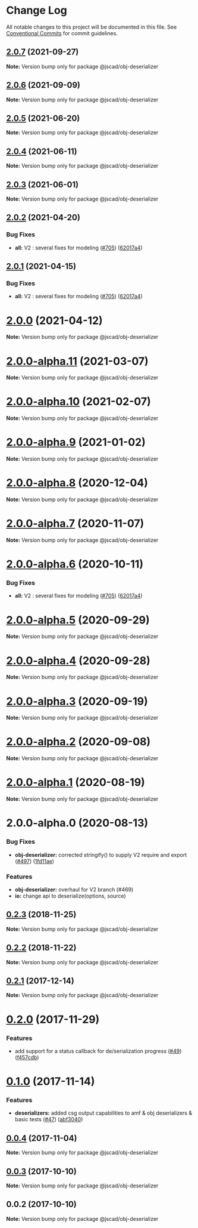 # Change Log

All notable changes to this project will be documented in this file.
See [Conventional Commits](https://conventionalcommits.org) for commit guidelines.

## [2.0.7](https://github.com/jscad/OpenJSCAD.org/compare/@jscad/obj-deserializer@2.0.6...@jscad/obj-deserializer@2.0.7) (2021-09-27)

**Note:** Version bump only for package @jscad/obj-deserializer





## [2.0.6](https://github.com/jscad/OpenJSCAD.org/compare/@jscad/obj-deserializer@2.0.5...@jscad/obj-deserializer@2.0.6) (2021-09-09)

**Note:** Version bump only for package @jscad/obj-deserializer





## [2.0.5](https://github.com/jscad/OpenJSCAD.org/compare/@jscad/obj-deserializer@2.0.4...@jscad/obj-deserializer@2.0.5) (2021-06-20)

**Note:** Version bump only for package @jscad/obj-deserializer





## [2.0.4](https://github.com/jscad/OpenJSCAD.org/compare/@jscad/obj-deserializer@2.0.3...@jscad/obj-deserializer@2.0.4) (2021-06-11)

**Note:** Version bump only for package @jscad/obj-deserializer





## [2.0.3](https://github.com/jscad/OpenJSCAD.org/compare/@jscad/obj-deserializer@2.0.2...@jscad/obj-deserializer@2.0.3) (2021-06-01)

**Note:** Version bump only for package @jscad/obj-deserializer





## [2.0.2](https://github.com/jscad/OpenJSCAD.org/compare/@jscad/obj-deserializer@2.0.0-alpha.0...@jscad/obj-deserializer@2.0.2) (2021-04-20)


### Bug Fixes

* **all:** V2 : several fixes for modeling ([#705](https://github.com/jscad/OpenJSCAD.org/issues/705)) ([62017a4](https://github.com/jscad/OpenJSCAD.org/commit/62017a41214169d6e000f1e0c11aaefdd68e1097))





## [2.0.1](https://github.com/jscad/OpenJSCAD.org/compare/@jscad/obj-deserializer@2.0.0-alpha.0...@jscad/obj-deserializer@2.0.1) (2021-04-15)


### Bug Fixes

* **all:** V2 : several fixes for modeling ([#705](https://github.com/jscad/OpenJSCAD.org/issues/705)) ([62017a4](https://github.com/jscad/OpenJSCAD.org/commit/62017a41214169d6e000f1e0c11aaefdd68e1097))





# [2.0.0](https://github.com/jscad/OpenJSCAD.org/compare/@jscad/obj-deserializer@2.0.0-alpha.11...@jscad/obj-deserializer@2.0.0) (2021-04-12)

**Note:** Version bump only for package @jscad/obj-deserializer





# [2.0.0-alpha.11](https://github.com/jscad/OpenJSCAD.org/compare/@jscad/obj-deserializer@2.0.0-alpha.10...@jscad/obj-deserializer@2.0.0-alpha.11) (2021-03-07)

**Note:** Version bump only for package @jscad/obj-deserializer





# [2.0.0-alpha.10](https://github.com/jscad/OpenJSCAD.org/compare/@jscad/obj-deserializer@2.0.0-alpha.9...@jscad/obj-deserializer@2.0.0-alpha.10) (2021-02-07)

**Note:** Version bump only for package @jscad/obj-deserializer





# [2.0.0-alpha.9](https://github.com/jscad/OpenJSCAD.org/compare/@jscad/obj-deserializer@2.0.0-alpha.8...@jscad/obj-deserializer@2.0.0-alpha.9) (2021-01-02)

**Note:** Version bump only for package @jscad/obj-deserializer





# [2.0.0-alpha.8](https://github.com/jscad/OpenJSCAD.org/compare/@jscad/obj-deserializer@2.0.0-alpha.7...@jscad/obj-deserializer@2.0.0-alpha.8) (2020-12-04)

**Note:** Version bump only for package @jscad/obj-deserializer





# [2.0.0-alpha.7](https://github.com/jscad/OpenJSCAD.org/compare/@jscad/obj-deserializer@2.0.0-alpha.6...@jscad/obj-deserializer@2.0.0-alpha.7) (2020-11-07)

**Note:** Version bump only for package @jscad/obj-deserializer





# [2.0.0-alpha.6](https://github.com/jscad/OpenJSCAD.org/compare/@jscad/obj-deserializer@2.0.0-alpha.5...@jscad/obj-deserializer@2.0.0-alpha.6) (2020-10-11)


### Bug Fixes

* **all:** V2 : several fixes for modeling ([#705](https://github.com/jscad/OpenJSCAD.org/issues/705)) ([62017a4](https://github.com/jscad/OpenJSCAD.org/commit/62017a41214169d6e000f1e0c11aaefdd68e1097))





# [2.0.0-alpha.5](https://github.com/jscad/OpenJSCAD.org/compare/@jscad/obj-deserializer@2.0.0-alpha.4...@jscad/obj-deserializer@2.0.0-alpha.5) (2020-09-29)

**Note:** Version bump only for package @jscad/obj-deserializer





# [2.0.0-alpha.4](https://github.com/jscad/OpenJSCAD.org/compare/@jscad/obj-deserializer@2.0.0-alpha.3...@jscad/obj-deserializer@2.0.0-alpha.4) (2020-09-28)

**Note:** Version bump only for package @jscad/obj-deserializer





# [2.0.0-alpha.3](https://github.com/jscad/OpenJSCAD.org/compare/@jscad/obj-deserializer@2.0.0-alpha.2...@jscad/obj-deserializer@2.0.0-alpha.3) (2020-09-19)

**Note:** Version bump only for package @jscad/obj-deserializer





# [2.0.0-alpha.2](https://github.com/jscad/OpenJSCAD.org/compare/@jscad/obj-deserializer@2.0.0-alpha.1...@jscad/obj-deserializer@2.0.0-alpha.2) (2020-09-08)

**Note:** Version bump only for package @jscad/obj-deserializer





# [2.0.0-alpha.1](https://github.com/jscad/OpenJSCAD.org/compare/@jscad/obj-deserializer@2.0.0-alpha.0...@jscad/obj-deserializer@2.0.0-alpha.1) (2020-08-19)

**Note:** Version bump only for package @jscad/obj-deserializer





# 2.0.0-alpha.0 (2020-08-13)


### Bug Fixes

* **obj-deserializer:** corrected stringify() to supply V2 require and export ([#497](https://github.com/jscad/OpenJSCAD.org/issues/497)) ([1fd11ae](https://github.com/jscad/OpenJSCAD.org/commit/1fd11aeb1e1a309a3b87dd542d43870bceb9c903))





### Features

* **obj-deserializer:** overhaul for V2 branch (#469)
* **io:** change api to deserialize(options, source)

<a name="0.2.3"></a>
## [0.2.3](https://github.com/jscad/io/compare/@jscad/obj-deserializer@0.2.2...@jscad/obj-deserializer@0.2.3) (2018-11-25)




**Note:** Version bump only for package @jscad/obj-deserializer

<a name="0.2.2"></a>
## [0.2.2](https://github.com/jscad/io/compare/@jscad/obj-deserializer@0.2.1...@jscad/obj-deserializer@0.2.2) (2018-11-22)




**Note:** Version bump only for package @jscad/obj-deserializer

<a name="0.2.1"></a>
## [0.2.1](https://github.com/jscad/io/compare/@jscad/obj-deserializer@0.2.0...@jscad/obj-deserializer@0.2.1) (2017-12-14)




**Note:** Version bump only for package @jscad/obj-deserializer

<a name="0.2.0"></a>
# [0.2.0](https://github.com/jscad/io/compare/@jscad/obj-deserializer@0.1.0...@jscad/obj-deserializer@0.2.0) (2017-11-29)


### Features

* add support for a status callback for de/serialization progress ([#49](https://github.com/jscad/io/issues/49)) ([f457cdb](https://github.com/jscad/io/commit/f457cdb))




<a name="0.1.0"></a>
# [0.1.0](https://github.com/jscad/io/compare/@jscad/obj-deserializer@0.0.4...@jscad/obj-deserializer@0.1.0) (2017-11-14)


### Features

* **deserializers:** added csg output capabilities to amf & obj deserializers & basic tests ([#47](https://github.com/jscad/io/issues/47)) ([abf3040](https://github.com/jscad/io/commit/abf3040))




<a name="0.0.4"></a>
## [0.0.4](https://github.com/jscad/io/compare/@jscad/obj-deserializer@0.0.3...@jscad/obj-deserializer@0.0.4) (2017-11-04)




**Note:** Version bump only for package @jscad/obj-deserializer

<a name="0.0.3"></a>
## [0.0.3](https://github.com/jscad/io/compare/@jscad/obj-deserializer@0.0.2...@jscad/obj-deserializer@0.0.3) (2017-10-10)




**Note:** Version bump only for package @jscad/obj-deserializer

<a name="0.0.2"></a>
## 0.0.2 (2017-10-10)




**Note:** Version bump only for package @jscad/obj-deserializer
